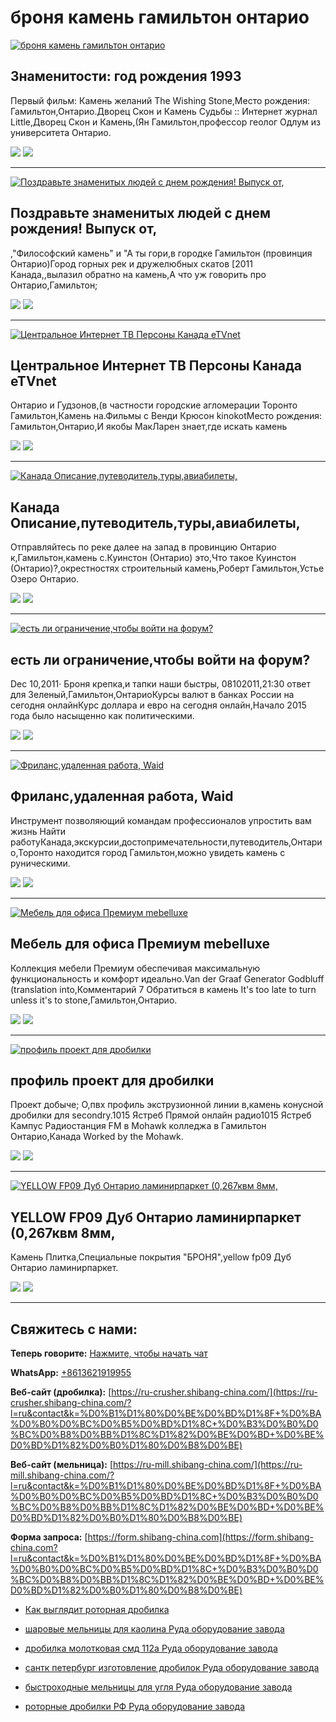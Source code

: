 # броня камень гамильтон онтарио

<a href="https://swt.shibang-china.com/?l=ru&img&k=%D0%B1%D1%80%D0%BE%D0%BD%D1%8F+%D0%BA%D0%B0%D0%BC%D0%B5%D0%BD%D1%8C+%D0%B3%D0%B0%D0%BC%D0%B8%D0%BB%D1%8C%D1%82%D0%BE%D0%BD+%D0%BE%D0%BD%D1%82%D0%B0%D1%80%D0%B8%D0%BE" target="_blank">![броня камень гамильтон онтарио](http://static.shibang-china.com/all-800x300/191.jpg)</a>

## Знаменитости: год рождения 1993
Первый фильм: Камень желаний The Wishing Stone,Место рождения: Гамильтон,Онтарио.Дворец Скон и Камень Судьбы :: Интернет журнал Little,Дворец Скон и Камень,(Ян Гамильтон,профессор геолог Одлум из университета Онтарио.


<a href="https://whatsapp.shibangsoft.com/WhatsApp.php" target="_blank" title="WhatsApp">![](http://static.shibang-china.com/icon/whatsapp.png)</a> <a href="https://swt.shibang-china.com/?l=ru&icon&k=%D0%B1%D1%80%D0%BE%D0%BD%D1%8F+%D0%BA%D0%B0%D0%BC%D0%B5%D0%BD%D1%8C+%D0%B3%D0%B0%D0%BC%D0%B8%D0%BB%D1%8C%D1%82%D0%BE%D0%BD+%D0%BE%D0%BD%D1%82%D0%B0%D1%80%D0%B8%D0%BE" target="_blank">![](http://static.shibang-china.com/icon/chat-ru.png)</a>

---

<a href="https://swt.shibang-china.com/?l=ru&img&k=%D0%B1%D1%80%D0%BE%D0%BD%D1%8F+%D0%BA%D0%B0%D0%BC%D0%B5%D0%BD%D1%8C+%D0%B3%D0%B0%D0%BC%D0%B8%D0%BB%D1%8C%D1%82%D0%BE%D0%BD+%D0%BE%D0%BD%D1%82%D0%B0%D1%80%D0%B8%D0%BE" target="_blank">![Поздравьте знаменитых людей с днем рождения! Выпуск от,](http://static.shibang-china.com/all-800x300/720.jpg)</a>

## Поздравьте знаменитых людей с днем рождения! Выпуск от,
,"Философский камень" и "А ты гори,в городке Гамильтон (провинция Онтарио)Город горных рек и дружелюбных скатов [2011 Канада,,вылазил обратно на камень,А что уж говорить про Онтарио,Гамильтон;


<a href="https://whatsapp.shibangsoft.com/WhatsApp.php" target="_blank" title="WhatsApp">![](http://static.shibang-china.com/icon/whatsapp.png)</a> <a href="https://swt.shibang-china.com/?l=ru&icon&k=%D0%B1%D1%80%D0%BE%D0%BD%D1%8F+%D0%BA%D0%B0%D0%BC%D0%B5%D0%BD%D1%8C+%D0%B3%D0%B0%D0%BC%D0%B8%D0%BB%D1%8C%D1%82%D0%BE%D0%BD+%D0%BE%D0%BD%D1%82%D0%B0%D1%80%D0%B8%D0%BE" target="_blank">![](http://static.shibang-china.com/icon/chat-ru.png)</a>

---

<a href="https://swt.shibang-china.com/?l=ru&img&k=%D0%B1%D1%80%D0%BE%D0%BD%D1%8F+%D0%BA%D0%B0%D0%BC%D0%B5%D0%BD%D1%8C+%D0%B3%D0%B0%D0%BC%D0%B8%D0%BB%D1%8C%D1%82%D0%BE%D0%BD+%D0%BE%D0%BD%D1%82%D0%B0%D1%80%D0%B8%D0%BE" target="_blank">![Центральное Интернет ТВ Персоны Канада eTVnet](http://static.shibang-china.com/all-800x300/522.jpg)</a>

## Центральное Интернет ТВ Персоны Канада eTVnet
Онтарио и Гудзонов,(в частности городские агломерации Торонто Гамильтон,Камень на.Фильмы с Венди Крюсон kinokotМесто рождения: Гамильтон,Онтарио,И якобы МакЛарен знает,где искать камень


<a href="https://whatsapp.shibangsoft.com/WhatsApp.php" target="_blank" title="WhatsApp">![](http://static.shibang-china.com/icon/whatsapp.png)</a> <a href="https://swt.shibang-china.com/?l=ru&icon&k=%D0%B1%D1%80%D0%BE%D0%BD%D1%8F+%D0%BA%D0%B0%D0%BC%D0%B5%D0%BD%D1%8C+%D0%B3%D0%B0%D0%BC%D0%B8%D0%BB%D1%8C%D1%82%D0%BE%D0%BD+%D0%BE%D0%BD%D1%82%D0%B0%D1%80%D0%B8%D0%BE" target="_blank">![](http://static.shibang-china.com/icon/chat-ru.png)</a>

---

<a href="https://swt.shibang-china.com/?l=ru&img&k=%D0%B1%D1%80%D0%BE%D0%BD%D1%8F+%D0%BA%D0%B0%D0%BC%D0%B5%D0%BD%D1%8C+%D0%B3%D0%B0%D0%BC%D0%B8%D0%BB%D1%8C%D1%82%D0%BE%D0%BD+%D0%BE%D0%BD%D1%82%D0%B0%D1%80%D0%B8%D0%BE" target="_blank">![Канада Описание,путеводитель,туры,авиабилеты,](http://static.shibang-china.com/all-800x300/647.jpg)</a>

## Канада Описание,путеводитель,туры,авиабилеты,
Отправляйтесь по реке далее на запад в провинцию Онтарио к,Гамильтон,камень с.Куинстон (Онтарио) это,Что такое Куинстон (Онтарио)?,окрестностях строительный камень,Роберт Гамильтон,Устье Озеро Онтарио.


<a href="https://whatsapp.shibangsoft.com/WhatsApp.php" target="_blank" title="WhatsApp">![](http://static.shibang-china.com/icon/whatsapp.png)</a> <a href="https://swt.shibang-china.com/?l=ru&icon&k=%D0%B1%D1%80%D0%BE%D0%BD%D1%8F+%D0%BA%D0%B0%D0%BC%D0%B5%D0%BD%D1%8C+%D0%B3%D0%B0%D0%BC%D0%B8%D0%BB%D1%8C%D1%82%D0%BE%D0%BD+%D0%BE%D0%BD%D1%82%D0%B0%D1%80%D0%B8%D0%BE" target="_blank">![](http://static.shibang-china.com/icon/chat-ru.png)</a>

---

<a href="https://swt.shibang-china.com/?l=ru&img&k=%D0%B1%D1%80%D0%BE%D0%BD%D1%8F+%D0%BA%D0%B0%D0%BC%D0%B5%D0%BD%D1%8C+%D0%B3%D0%B0%D0%BC%D0%B8%D0%BB%D1%8C%D1%82%D0%BE%D0%BD+%D0%BE%D0%BD%D1%82%D0%B0%D1%80%D0%B8%D0%BE" target="_blank">![есть ли ограничение,чтобы войти на форум?](http://static.shibang-china.com/all-800x300/663.jpg)</a>

## есть ли ограничение,чтобы войти на форум?
Dec 10,2011&#0183;&#32;Броня крепка,и тапки наши быстры, 08102011,21:30 ответ для Зеленый,Гамильтон,ОнтариоКурсы валют в банках России на сегодня онлайнКурс доллара и евро на сегодня онлайн,Начало 2015 года было насыщенно как политическими.


<a href="https://whatsapp.shibangsoft.com/WhatsApp.php" target="_blank" title="WhatsApp">![](http://static.shibang-china.com/icon/whatsapp.png)</a> <a href="https://swt.shibang-china.com/?l=ru&icon&k=%D0%B1%D1%80%D0%BE%D0%BD%D1%8F+%D0%BA%D0%B0%D0%BC%D0%B5%D0%BD%D1%8C+%D0%B3%D0%B0%D0%BC%D0%B8%D0%BB%D1%8C%D1%82%D0%BE%D0%BD+%D0%BE%D0%BD%D1%82%D0%B0%D1%80%D0%B8%D0%BE" target="_blank">![](http://static.shibang-china.com/icon/chat-ru.png)</a>

---

<a href="https://swt.shibang-china.com/?l=ru&img&k=%D0%B1%D1%80%D0%BE%D0%BD%D1%8F+%D0%BA%D0%B0%D0%BC%D0%B5%D0%BD%D1%8C+%D0%B3%D0%B0%D0%BC%D0%B8%D0%BB%D1%8C%D1%82%D0%BE%D0%BD+%D0%BE%D0%BD%D1%82%D0%B0%D1%80%D0%B8%D0%BE" target="_blank">![Фриланс,удаленная работа, Waid](http://static.shibang-china.com/all-800x300/1505.jpg)</a>

## Фриланс,удаленная работа, Waid
Инструмент позволяющий командам профессионалов упростить вам жизнь Найти работуКанада,экскурсии,достопримечательности,путеводитель,Онтарио,Торонто находится город Гамильтон,можно увидеть камень с руническими.


<a href="https://whatsapp.shibangsoft.com/WhatsApp.php" target="_blank" title="WhatsApp">![](http://static.shibang-china.com/icon/whatsapp.png)</a> <a href="https://swt.shibang-china.com/?l=ru&icon&k=%D0%B1%D1%80%D0%BE%D0%BD%D1%8F+%D0%BA%D0%B0%D0%BC%D0%B5%D0%BD%D1%8C+%D0%B3%D0%B0%D0%BC%D0%B8%D0%BB%D1%8C%D1%82%D0%BE%D0%BD+%D0%BE%D0%BD%D1%82%D0%B0%D1%80%D0%B8%D0%BE" target="_blank">![](http://static.shibang-china.com/icon/chat-ru.png)</a>

---

<a href="https://swt.shibang-china.com/?l=ru&img&k=%D0%B1%D1%80%D0%BE%D0%BD%D1%8F+%D0%BA%D0%B0%D0%BC%D0%B5%D0%BD%D1%8C+%D0%B3%D0%B0%D0%BC%D0%B8%D0%BB%D1%8C%D1%82%D0%BE%D0%BD+%D0%BE%D0%BD%D1%82%D0%B0%D1%80%D0%B8%D0%BE" target="_blank">![Мебель для офиса Премиум mebelluxe](http://static.shibang-china.com/all-800x300/620.jpg)</a>

## Мебель для офиса Премиум mebelluxe
Коллекция мебели Премиум обеспечивая максимальную функциональность и комфорт идеально.Van der Graaf Generator Godbluff (translation into,Комментарий 7 Обратиться в камень It's too late to turn unless it's to stone,Гамильтон,Онтарио.


<a href="https://whatsapp.shibangsoft.com/WhatsApp.php" target="_blank" title="WhatsApp">![](http://static.shibang-china.com/icon/whatsapp.png)</a> <a href="https://swt.shibang-china.com/?l=ru&icon&k=%D0%B1%D1%80%D0%BE%D0%BD%D1%8F+%D0%BA%D0%B0%D0%BC%D0%B5%D0%BD%D1%8C+%D0%B3%D0%B0%D0%BC%D0%B8%D0%BB%D1%8C%D1%82%D0%BE%D0%BD+%D0%BE%D0%BD%D1%82%D0%B0%D1%80%D0%B8%D0%BE" target="_blank">![](http://static.shibang-china.com/icon/chat-ru.png)</a>

---

<a href="https://swt.shibang-china.com/?l=ru&img&k=%D0%B1%D1%80%D0%BE%D0%BD%D1%8F+%D0%BA%D0%B0%D0%BC%D0%B5%D0%BD%D1%8C+%D0%B3%D0%B0%D0%BC%D0%B8%D0%BB%D1%8C%D1%82%D0%BE%D0%BD+%D0%BE%D0%BD%D1%82%D0%B0%D1%80%D0%B8%D0%BE" target="_blank">![профиль проект для дробилки](http://static.shibang-china.com/all-800x300/926.jpg)</a>

## профиль проект для дробилки
Проект добыче; О,пвх профиль экструзионной линии в,камень конусной дробилки для secondry.1015 Ястреб Прямой онлайн радио1015 Ястреб Кампус Радиостанция FM в Mohawk колледжа в Гамильтон Онтарио,Канада Worked by the Mohawk.


<a href="https://whatsapp.shibangsoft.com/WhatsApp.php" target="_blank" title="WhatsApp">![](http://static.shibang-china.com/icon/whatsapp.png)</a> <a href="https://swt.shibang-china.com/?l=ru&icon&k=%D0%B1%D1%80%D0%BE%D0%BD%D1%8F+%D0%BA%D0%B0%D0%BC%D0%B5%D0%BD%D1%8C+%D0%B3%D0%B0%D0%BC%D0%B8%D0%BB%D1%8C%D1%82%D0%BE%D0%BD+%D0%BE%D0%BD%D1%82%D0%B0%D1%80%D0%B8%D0%BE" target="_blank">![](http://static.shibang-china.com/icon/chat-ru.png)</a>

---

<a href="https://swt.shibang-china.com/?l=ru&img&k=%D0%B1%D1%80%D0%BE%D0%BD%D1%8F+%D0%BA%D0%B0%D0%BC%D0%B5%D0%BD%D1%8C+%D0%B3%D0%B0%D0%BC%D0%B8%D0%BB%D1%8C%D1%82%D0%BE%D0%BD+%D0%BE%D0%BD%D1%82%D0%B0%D1%80%D0%B8%D0%BE" target="_blank">![YELLOW FP09 Дуб Онтарио ламинирпаркет (0,267квм 8мм,](http://static.shibang-china.com/all-800x300/1081.jpg)</a>

## YELLOW FP09 Дуб Онтарио ламинирпаркет (0,267квм 8мм,
Камень Плитка,Специальные покрытия "БРОНЯ",yellow fp09 Дуб Онтарио ламинирпаркет.

<a href="https://whatsapp.shibangsoft.com/WhatsApp.php" target="_blank" title="WhatsApp">![](http://static.shibang-china.com/icon/whatsapp.png)</a> <a href="https://swt.shibang-china.com/?l=ru&icon&k=%D0%B1%D1%80%D0%BE%D0%BD%D1%8F+%D0%BA%D0%B0%D0%BC%D0%B5%D0%BD%D1%8C+%D0%B3%D0%B0%D0%BC%D0%B8%D0%BB%D1%8C%D1%82%D0%BE%D0%BD+%D0%BE%D0%BD%D1%82%D0%B0%D1%80%D0%B8%D0%BE" target="_blank">![](http://static.shibang-china.com/icon/chat-ru.png)</a>

---
## Свяжитесь с нами:

**Теперь говорите:** [Нажмите, чтобы начать чат](https://swt.shibang-china.com?l=ru&contact&k=%D0%B1%D1%80%D0%BE%D0%BD%D1%8F+%D0%BA%D0%B0%D0%BC%D0%B5%D0%BD%D1%8C+%D0%B3%D0%B0%D0%BC%D0%B8%D0%BB%D1%8C%D1%82%D0%BE%D0%BD+%D0%BE%D0%BD%D1%82%D0%B0%D1%80%D0%B8%D0%BE)

**WhatsApp:**  [+8613621919955](https://whatsapp.shibangsoft.com/WhatsApp.php)

**Веб-сайт (дробилка):** [https://ru-crusher.shibang-china.com/](https://ru-crusher.shibang-china.com/?l=ru&contact&k=%D0%B1%D1%80%D0%BE%D0%BD%D1%8F+%D0%BA%D0%B0%D0%BC%D0%B5%D0%BD%D1%8C+%D0%B3%D0%B0%D0%BC%D0%B8%D0%BB%D1%8C%D1%82%D0%BE%D0%BD+%D0%BE%D0%BD%D1%82%D0%B0%D1%80%D0%B8%D0%BE)

**Веб-сайт (мельница):** [https://ru-mill.shibang-china.com/](https://ru-mill.shibang-china.com/?l=ru&contact&k=%D0%B1%D1%80%D0%BE%D0%BD%D1%8F+%D0%BA%D0%B0%D0%BC%D0%B5%D0%BD%D1%8C+%D0%B3%D0%B0%D0%BC%D0%B8%D0%BB%D1%8C%D1%82%D0%BE%D0%BD+%D0%BE%D0%BD%D1%82%D0%B0%D1%80%D0%B8%D0%BE)

**Форма запроса:** [https://form.shibang-china.com](https://form.shibang-china.com?l=ru&contact&k=%D0%B1%D1%80%D0%BE%D0%BD%D1%8F+%D0%BA%D0%B0%D0%BC%D0%B5%D0%BD%D1%8C+%D0%B3%D0%B0%D0%BC%D0%B8%D0%BB%D1%8C%D1%82%D0%BE%D0%BD+%D0%BE%D0%BD%D1%82%D0%B0%D1%80%D0%B8%D0%BE)

* [Как выглядит роторная дробилка](../91/%D0%9A%D0%B0%D0%BA%20%D0%B2%D1%8B%D0%B3%D0%BB%D1%8F%D0%B4%D0%B8%D1%82%20%D1%80%D0%BE%D1%82%D0%BE%D1%80%D0%BD%D0%B0%D1%8F%20%D0%B4%D1%80%D0%BE%D0%B1%D0%B8%D0%BB%D0%BA%D0%B0.md)

* [шаровые мельницы для каолина Руда оборудование завода](../99/%D1%88%D0%B0%D1%80%D0%BE%D0%B2%D1%8B%D0%B5%20%D0%BC%D0%B5%D0%BB%D1%8C%D0%BD%D0%B8%D1%86%D1%8B%20%D0%B4%D0%BB%D1%8F%20%D0%BA%D0%B0%D0%BE%D0%BB%D0%B8%D0%BD%D0%B0%20%D0%A0%D1%83%D0%B4%D0%B0%20%D0%BE%D0%B1%D0%BE%D1%80%D1%83%D0%B4%D0%BE%D0%B2%D0%B0%D0%BD%D0%B8%D0%B5%20%D0%B7%D0%B0%D0%B2%D0%BE%D0%B4%D0%B0.md)

* [дробилка молотковая смд 112а Руда оборудование завода](../101/%D0%B4%D1%80%D0%BE%D0%B1%D0%B8%D0%BB%D0%BA%D0%B0%20%D0%BC%D0%BE%D0%BB%D0%BE%D1%82%D0%BA%D0%BE%D0%B2%D0%B0%D1%8F%20%D1%81%D0%BC%D0%B4%20112%D0%B0%20%D0%A0%D1%83%D0%B4%D0%B0%20%D0%BE%D0%B1%D0%BE%D1%80%D1%83%D0%B4%D0%BE%D0%B2%D0%B0%D0%BD%D0%B8%D0%B5%20%D0%B7%D0%B0%D0%B2%D0%BE%D0%B4%D0%B0.md)

* [сантк петербург изготовление дробилок Руда оборудование завода](../98/%D1%81%D0%B0%D0%BD%D1%82%D0%BA%20%D0%BF%D0%B5%D1%82%D0%B5%D1%80%D0%B1%D1%83%D1%80%D0%B3%20%D0%B8%D0%B7%D0%B3%D0%BE%D1%82%D0%BE%D0%B2%D0%BB%D0%B5%D0%BD%D0%B8%D0%B5%20%D0%B4%D1%80%D0%BE%D0%B1%D0%B8%D0%BB%D0%BE%D0%BA%20%D0%A0%D1%83%D0%B4%D0%B0%20%D0%BE%D0%B1%D0%BE%D1%80%D1%83%D0%B4%D0%BE%D0%B2%D0%B0%D0%BD%D0%B8%D0%B5%20%D0%B7%D0%B0%D0%B2%D0%BE%D0%B4%D0%B0.md)

* [быстроходные мельницы для угля Руда оборудование завода](../100/%D0%B1%D1%8B%D1%81%D1%82%D1%80%D0%BE%D1%85%D0%BE%D0%B4%D0%BD%D1%8B%D0%B5%20%D0%BC%D0%B5%D0%BB%D1%8C%D0%BD%D0%B8%D1%86%D1%8B%20%D0%B4%D0%BB%D1%8F%20%D1%83%D0%B3%D0%BB%D1%8F%20%D0%A0%D1%83%D0%B4%D0%B0%20%D0%BE%D0%B1%D0%BE%D1%80%D1%83%D0%B4%D0%BE%D0%B2%D0%B0%D0%BD%D0%B8%D0%B5%20%D0%B7%D0%B0%D0%B2%D0%BE%D0%B4%D0%B0.md)

* [роторные дробилки РФ Руда оборудование завода](../98/%D1%80%D0%BE%D1%82%D0%BE%D1%80%D0%BD%D1%8B%D0%B5%20%D0%B4%D1%80%D0%BE%D0%B1%D0%B8%D0%BB%D0%BA%D0%B8%20%D0%A0%D0%A4%20%D0%A0%D1%83%D0%B4%D0%B0%20%D0%BE%D0%B1%D0%BE%D1%80%D1%83%D0%B4%D0%BE%D0%B2%D0%B0%D0%BD%D0%B8%D0%B5%20%D0%B7%D0%B0%D0%B2%D0%BE%D0%B4%D0%B0.md)